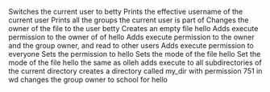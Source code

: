 Switches the current user to betty
Prints the effective username of the current user
Prints all the groups the current user is part of
Changes the owner of the file to the user betty
Creates an empty file hello
Adds execute permission to the owner of of hello 
Adds execute permission to the owner and the group owner, and read to other users
Adds execute permission to everyone
Sets the permission to hello
Sets the mode of the file hello
Set the mode of the file hello the same as olleh
adds execute to all subdirectories of the current directory
creates a directory called my_dir with permission 751 in wd
changes the group owner to school for hello 
 
